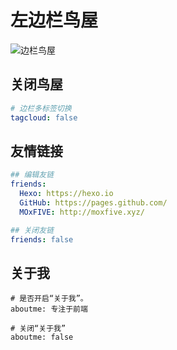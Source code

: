 # 左边栏鸟屋

![边栏鸟屋](/src/birdhouse.png)

## 关闭鸟屋

```yaml
# 边栏多标签切换
tagcloud: false
```

## 友情链接

```yaml
## 编辑友链
friends:
  Hexo: https://hexo.io
  GitHub: https://pages.github.com/
  MOxFIVE: http://moxfive.xyz/

## 关闭友链
friends: false
```

## 关于我

```
# 是否开启“关于我”。
aboutme: 专注于前端

# 关闭“关于我”
aboutme: false
```